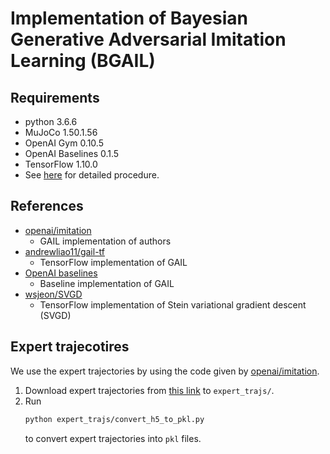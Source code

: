 # Implementation of Bayesian Generative Adversarial Imitation Learning (BGAIL)

## Requirements
-   python 3.6.6
-   MuJoCo 1.50.1.56
-   OpenAI Gym 0.10.5
-   OpenAI Baselines 0.1.5
-   TensorFlow 1.10.0
-   See [here](SETTING.md) for detailed procedure.

## References
-   [openai/imitation](https://github.com/openai/imitation)
    - GAIL implementation of authors
-   [andrewliao11/gail-tf](https://github.com/andrewliao11/gail-tf)
    - TensorFlow implementation of GAIL
-   [OpenAI baselines](https://github.com/openai/baselines/tree/master/baselines/gail)
    - Baseline implementation of GAIL
-   [wsjeon/SVGD](https://github.com/wsjeon/SVGD)
    - TensorFlow implementation of Stein variational gradient descent (SVGD)

## Expert trajecotires
We use the expert trajectories by using the code given by [openai/imitation](https://github.com/openai/imitation).

1.  Download expert trajectories from [this link](https://www.dropbox.com/sh/9uort7161cz93v9/AACJapyvTxDsFC1QLqP1nYNNa?dl=0) to `expert_trajs/`.
2.  Run
    ```bash
    python expert_trajs/convert_h5_to_pkl.py
    ```
    to convert expert trajectories into `pkl` files. 

